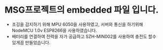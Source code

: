 # MSG프로젝트의 embedded 파일 입니다.
+ 조깅을 감지하기 위해 MPU 6050을 사용하였고, 서버와 통신을 하기위해 NodeMCU 1.0v ESP8266을 사용하였습니다.
+ 배터리를 연결하여 전력을 자가 공급하고 SZH-MIN002를 사용하여 충전도 할수 있게끔 만들었습니다.
